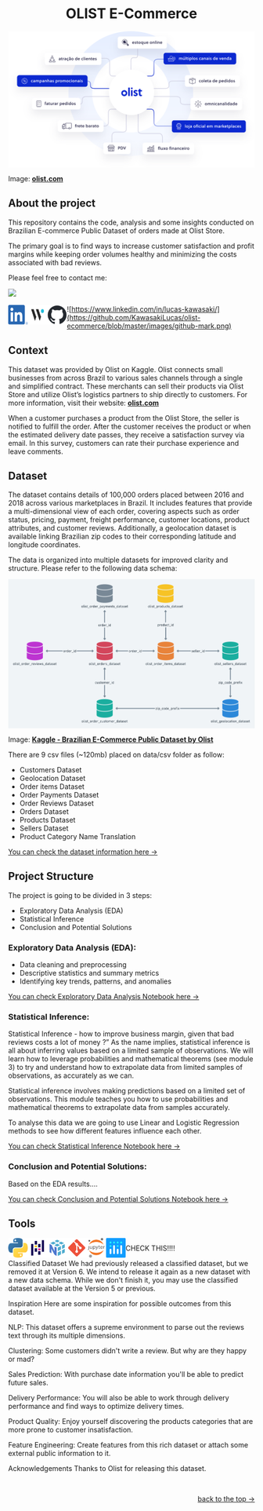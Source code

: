 <h1 name="readme-top" align="center">OLIST E-Commerce</h1>

<img align="center" src="https://github.com/KawasakiLucas/olist-ecommerce/blob/master/images/OLIST.svg">

Image: **[olist.com](https://olist.com/)**

<h2 align="left">About the project</h2>

This repository contains the code, analysis and some insights conducted on Brazilian E-commerce Public Dataset of orders made at Olist Store.

The primary goal is to find ways to increase customer satisfaction and profit margins while keeping order volumes healthy and minimizing the costs associated with bad reviews.

Please feel free to contact me:
<p align="left">
  <a href="https://www.linkedin.com/in/lucas-kawasaki/">
    <img src="https://skillicons.dev/icons?i=linkedin" />
  </a>
</p>

<p align="left">
  <a href="https://www.linkedin.com/in/lucas-kawasaki/">
    <img align="left" width="40" height="40" src="https://github.com/KawasakiLucas/olist-ecommerce/blob/master/images/LI-In-Bug.png">
  </a>
</p>
<p align="left">
  <a href="https://www.linkedin.com/in/lucas-kawasaki/">
    <img align="left" width="40" height="40" src="https://github.com/KawasakiLucas/olist-ecommerce/blob/master/images/Wantedly_Mark_LightBG.png">
  </a>
</p>
<p align="left">
  <a href="https://www.linkedin.com/in/lucas-kawasaki/">
    <img align="left" width="40" height="40" src="https://github.com/KawasakiLucas/olist-ecommerce/blob/master/images/github-mark.png">
  </a>
</p>

![https://www.linkedin.com/in/lucas-kawasaki/](https://github.com/KawasakiLucas/olist-ecommerce/blob/master/images/github-mark.png)

<h2 align="left">Context</h2>

This dataset was provided by Olist on Kaggle. Olist connects small businesses from across Brazil to various sales channels through a single and simplified contract. These merchants can sell their products via Olist Store and utilize Olist’s logistics partners to ship directly to customers. For more information, visit their website: **[olist.com](https://olist.com/)**

When a customer purchases a product from the Olist Store, the seller is notified to fulfill the order. After the customer receives the product or when the estimated delivery date passes, they receive a satisfaction survey via email. In this survey, customers can rate their purchase experience and leave comments.

<h2 align="left">Dataset</h2>

The dataset contains details of 100,000 orders placed between 2016 and 2018 across various marketplaces in Brazil. It includes features that provide a multi-dimensional view of each order, covering aspects such as order status, pricing, payment, freight performance, customer locations, product attributes, and customer reviews. Additionally, a geolocation dataset is available linking Brazilian zip codes to their corresponding latitude and longitude coordinates.

The data is organized into multiple datasets for improved clarity and structure. Please refer to the following data schema:

<img align="center" src="https://github.com/KawasakiLucas/olist-ecommerce/blob/master/images/olist-data-scheme.png">

Image: **[Kaggle - Brazilian E-Commerce Public Dataset by Olist](https://www.kaggle.com/datasets/olistbr/brazilian-ecommerce)**

There are 9 csv files (~120mb) placed on data/csv folder as follow:

- Customers Dataset
- Geolocation Dataset
- Order items Dataset
- Order Payments Dataset
- Order Reviews Dataset
- Orders Dataset
- Products Dataset
- Sellers Dataset
- Product Category Name Translation

<p align="left"><a href="https://github.com/KawasakiLucas/olist-ecommerce/tree/master/data">You can check the dataset information here -></a></p>

<h2 align="left">Project Structure</h2>

The project is going to be divided in 3 steps:

-  Exploratory Data Analysis (EDA)
-  Statistical Inference
-  Conclusion and Potential Solutions

<h3 align="left">Exploratory Data Analysis (EDA):</h3>

-  Data cleaning and preprocessing
-  Descriptive statistics and summary metrics
-  Identifying key trends, patterns, and anomalies

<p align="left"><a href="https://github.com/KawasakiLucas/olist-ecommerce/tree/master/data">You can check Exploratory Data Analysis Notebook here -></a></p>

<h3 align="left">Statistical Inference:</h3>

Statistical Inference - how to improve business margin, given that bad reviews costs a lot of money ?”
As the name implies, statistical inference is all about inferring values based on a limited sample of observations. We will learn how to leverage probabilities and mathematical theorems (see module 3) to try and understand how to extrapolate data from limited samples of observations, as accurately as we can.

Statistical inference involves making predictions based on a limited set of observations. This module teaches you how to use probabilities and mathematical theorems to extrapolate data from samples accurately.

To analyse this data we are going to use Linear and Logistic Regression methods to see how different features influence each other.

<p align="left"><a href="https://github.com/KawasakiLucas/olist-ecommerce/tree/master/data">You can check Statistical Inference Notebook here -></a></p>

<h3 align="left">Conclusion and Potential Solutions:</h3>

Based on the EDA results....


<p align="left"><a href="https://github.com/KawasakiLucas/olist-ecommerce/tree/master/data">You can check Conclusion and Potential Solutions Notebook here -></a></p>


<h2 align="left">Tools</h2>


<img align="left" width="40" height="40" src="https://github.com/KawasakiLucas/olist-ecommerce/blob/master/images/svg/python.svg">
<img align="left" width="40" height="40" src="https://github.com/KawasakiLucas/olist-ecommerce/blob/master/images/svg/pandas.svg">
<img align="left" width="40" height="40" src="https://github.com/KawasakiLucas/olist-ecommerce/blob/master/images/svg/numpy.svg">
<img align="left" width="40" height="40" src="https://github.com/KawasakiLucas/olist-ecommerce/blob/master/images/svg/git.svg">
<img align="left" width="40" height="40" src="https://github.com/KawasakiLucas/olist-ecommerce/blob/master/images/svg/jupyter.svg">
<img align="left" width="40" height="40" src="https://github.com/KawasakiLucas/olist-ecommerce/blob/master/images/svg/plot_ly.svg">

<h2 align="left"></h2>











CHECK THIS!!!!






Classified Dataset
We had previously released a classified dataset, but we removed it at Version 6. We intend to release it again as a new dataset with a new data schema. While we don't finish it, you may use the classified dataset available at the Version 5 or previous.

Inspiration
Here are some inspiration for possible outcomes from this dataset.

NLP:
This dataset offers a supreme environment to parse out the reviews text through its multiple dimensions.

Clustering:
Some customers didn't write a review. But why are they happy or mad?

Sales Prediction:
With purchase date information you'll be able to predict future sales.

Delivery Performance:
You will also be able to work through delivery performance and find ways to optimize delivery times.

Product Quality:
Enjoy yourself discovering the products categories that are more prone to customer insatisfaction.

Feature Engineering:
Create features from this rich dataset or attach some external public information to it.

Acknowledgements
Thanks to Olist for releasing this dataset.




<br />
<p align="right"><a href="#readme-top">back to the top -></a></p>
